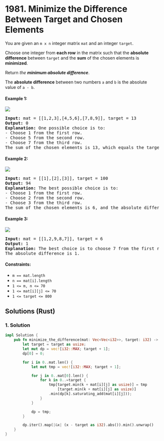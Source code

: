 # 1981. Minimize the Difference Between Target and Chosen Elements
You are given an `m x n` integer matrix `mat` and an integer `target`.

Choose one integer from **each row** in the matrix such that the **absolute difference** between `target` and the **sum** of the chosen elements is **minimized**.

Return *the **minimum absolute difference***.

The **absolute difference** between two numbers `a` and `b` is the absolute value of `a - b`.

#### Example 1:
![](https://assets.leetcode.com/uploads/2021/08/03/matrix1.png)
<pre>
<strong>Input:</strong> mat = [[1,2,3],[4,5,6],[7,8,9]], target = 13
<strong>Output:</strong> 0
<strong>Explanation:</strong> One possible choice is to:
- Choose 1 from the first row.
- Choose 5 from the second row.
- Choose 7 from the third row.
The sum of the chosen elements is 13, which equals the target, so the absolute difference is 0.
</pre>

#### Example 2:
![](https://assets.leetcode.com/uploads/2021/08/03/matrix1-1.png)
<pre>
<strong>Input:</strong> mat = [[1],[2],[3]], target = 100
<strong>Output:</strong> 94
<strong>Explanation:</strong> The best possible choice is to:
- Choose 1 from the first row.
- Choose 2 from the second row.
- Choose 3 from the third row.
The sum of the chosen elements is 6, and the absolute difference is 94.
</pre>

#### Example 3:
![](https://assets.leetcode.com/uploads/2021/08/03/matrix1-3.png)
<pre>
<strong>Input:</strong> mat = [[1,2,9,8,7]], target = 6
<strong>Output:</strong> 1
<strong>Explanation:</strong> The best choice is to choose 7 from the first row.
The absolute difference is 1.
</pre>

#### Constraints:
* `m == mat.length`
* `n == mat[i].length`
* `1 <= m, n <= 70`
* `1 <= mat[i][j] <= 70`
* `1 <= target <= 800`

## Solutions (Rust)

### 1. Solution
```Rust
impl Solution {
    pub fn minimize_the_difference(mat: Vec<Vec<i32>>, target: i32) -> i32 {
        let target = target as usize;
        let mut dp = vec![i32::MAX; target + 1];
        dp[0] = 0;

        for i in 0..mat.len() {
            let mut tmp = vec![i32::MAX; target + 1];

            for j in 0..mat[0].len() {
                for k in 0..=target {
                    tmp[target.min(k + mat[i][j] as usize)] = tmp
                        [target.min(k + mat[i][j] as usize)]
                    .min(dp[k].saturating_add(mat[i][j]));
                }
            }

            dp = tmp;
        }

        dp.iter().map(|&x| (x - target as i32).abs()).min().unwrap()
    }
}
```
